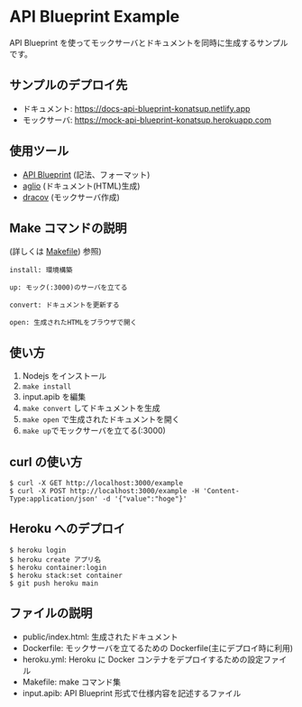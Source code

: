 # API Blueprint Example

API Blueprint を使ってモックサーバとドキュメントを同時に生成するサンプルです。

## サンプルのデプロイ先

- ドキュメント: https://docs-api-blueprint-konatsup.netlify.app
- モックサーバ: https://mock-api-blueprint-konatsup.herokuapp.com

## 使用ツール

- [API Blueprint](https://apiblueprint.org) (記法、フォーマット)
- [aglio](https://github.com/danielgtaylor/aglio) (ドキュメント(HTML)生成)
- [dracov](https://github.com/Aconex/drakov) (モックサーバ作成)

## Make コマンドの説明

(詳しくは [Makefile](/Makefile)) 参照)

```
install: 環境構築

up: モック(:3000)のサーバを立てる

convert: ドキュメントを更新する

open: 生成されたHTMLをブラウザで開く

```

## 使い方

1. Nodejs をインストール
2. `make install`
3. input.apib を編集
4. `make convert` してドキュメントを生成
5. `make open` で生成されたドキュメントを開く
6. `make up`でモックサーバを立てる(:3000)

## curl の使い方

```
$ curl -X GET http://localhost:3000/example
$ curl -X POST http://localhost:3000/example -H 'Content-Type:application/json' -d '{"value":"hoge"}'
```

## Heroku へのデプロイ

```
$ heroku login
$ heroku create アプリ名
$ heroku container:login
$ heroku stack:set container
$ git push heroku main
```

## ファイルの説明

- public/index.html: 生成されたドキュメント
- Dockerfile: モックサーバを立てるための Dockerfile(主にデプロイ時に利用)
- heroku.yml: Heroku に Docker コンテナをデプロイするための設定ファイル
- Makefile: make コマンド集
- input.apib: API Blueprint 形式で仕様内容を記述するファイル
